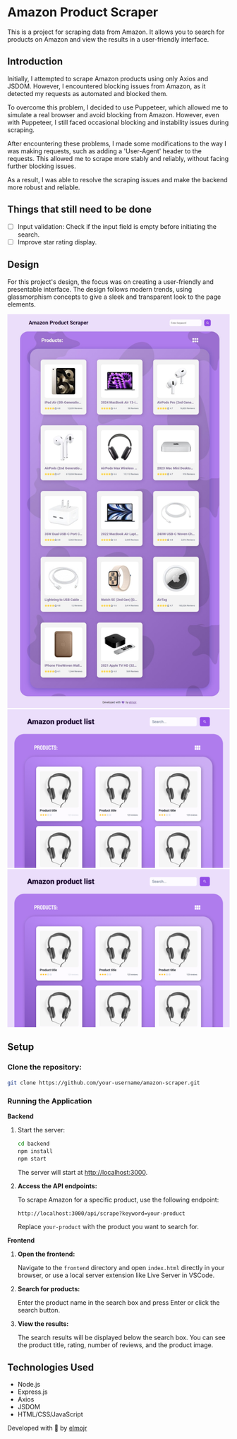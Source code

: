 # Amazon Product Scraper

This is a project for scraping data from Amazon. It allows you to search for products on Amazon and view the results in a user-friendly interface.


## Introduction

Initially, I attempted to scrape Amazon products using only Axios and JSDOM. However, I encountered blocking issues from Amazon, as it detected my requests as automated and blocked them.

To overcome this problem, I decided to use Puppeteer, which allowed me to simulate a real browser and avoid blocking from Amazon. However, even with Puppeteer, I still faced occasional blocking and instability issues during scraping.

After encountering these problems, I made some modifications to the way I was making requests, such as adding a 'User-Agent' header to the requests. This allowed me to scrape more stably and reliably, without facing further blocking issues.

As a result, I was able to resolve the scraping issues and make the backend more robust and reliable.

## Things that still need to be done

- [ ] Input validation: Check if the input field is empty before initiating the search.
- [ ] Improve star rating display.

## Design

For this project's design, the focus was on creating a user-friendly and presentable interface. The design follows modern trends, using glassmorphism concepts to give a sleek and transparent look to the page elements.

![Captura de tela](./assets/Captura%20de%20tela.jpeg "Texto Alternativo")
![Desktop in figma](./assets/Desktop-figma.png "Desktop in figma")
![Styles gide figma](./assets/Desktop-figma.png "Styles gide figma")

## Setup

### **Clone the repository:**

   ```bash
   git clone https://github.com/your-username/amazon-scraper.git
   ```

### Running the Application

**Backend**

1. Start the server:

    ```bash
    cd backend
    npm install
    npm start
    ```

    The server will start at <http://localhost:3000>.

2. **Access the API endpoints:**

    To scrape Amazon for a specific product, use the following endpoint:

    ```bash
    http://localhost:3000/api/scrape?keyword=your-product
    ```

    Replace `your-product` with the product you want to search for.

**Frontend**

1. **Open the frontend:**

    Navigate to the `frontend` directory and open `index.html` directly in your browser,
    or use a local server extension like Live Server in VSCode.

2. **Search for products:**

    Enter the product name in the search box and press Enter or click the search button.

3. **View the results:**

    The search results will be displayed below the search box.
    You can see the product title, rating, number of reviews, and the product image.

## Technologies Used

- Node.js
- Express.js
- Axios
- JSDOM
- HTML/CSS/JavaScript

Developed with 💛 by [elmojr](https://elmojr.dev)

